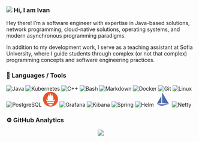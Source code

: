 ### <img src="https://media.giphy.com/media/hvRJCLFzcasrR4ia7z/giphy.gif" width="25px"> Hi, I am Ivan

Hey there! I’m a software engineer with expertise in Java-based solutions, network programming, cloud-native solutions, operating systems, and modern asynchronous programming paradigms.

In addition to my development work, I serve as a teaching assistant at Sofia University, where I guide students through complex (or not that complex) programming concepts and software engineering practices.

### 🔧 Languages / Tools

<p align="left">
  <img src="https://cdn.jsdelivr.net/gh/devicons/devicon/icons/java/java-original.svg" alt="Java" width="40" height="40"/>
  <img src="https://cdn.jsdelivr.net/gh/devicons/devicon/icons/kubernetes/kubernetes-plain.svg" alt="Kubernetes" width="40" height="40"/>
  <img src="https://cdn.jsdelivr.net/gh/devicons/devicon/icons/cplusplus/cplusplus-original.svg" alt="C++" width="40" height="40"/>
  <img src="https://cdn.jsdelivr.net/gh/devicons/devicon/icons/bash/bash-original.svg" alt="Bash" width="40" height="40"/>
  <img src="https://cdn.jsdelivr.net/gh/devicons/devicon/icons/markdown/markdown-original.svg" alt="Markdown" width="40" height="40"/>
  <img src="https://cdn.jsdelivr.net/gh/devicons/devicon/icons/docker/docker-original.svg" alt="Docker" width="40" height="40"/>
  <img src="https://cdn.jsdelivr.net/gh/devicons/devicon/icons/git/git-original.svg" alt="Git" width="40" height="40"/>
  <img src="https://cdn.jsdelivr.net/gh/devicons/devicon/icons/linux/linux-original.svg" alt="Linux" width="40" height="40"/>
  <img src="https://cdn.jsdelivr.net/gh/devicons/devicon/icons/postgresql/postgresql-original.svg" alt="PostgreSQL" width="40" height="40"/>
  <img src="https://raw.githubusercontent.com/devicons/devicon/master/icons/prometheus/prometheus-original.svg" alt="Prometheus" width="40" height="40"/>
  <img src="https://cdn.jsdelivr.net/gh/devicons/devicon/icons/grafana/grafana-original.svg" alt="Grafana" width="40" height="40"/>
  <img src="https://raw.githubusercontent.com/gilbarbara/logos/main/logos/kibana.svg" alt="Kibana" width="40" height="40"/>
  <img src="https://cdn.jsdelivr.net/gh/devicons/devicon/icons/spring/spring-original.svg" alt="Spring" width="40" height="40"/>
  <img src="https://upload.wikimedia.org/wikipedia/en/thumb/5/5e/Helm_%28package_manager%29_logo.svg/250px-Helm_%28package_manager%29_logo.svg.png" alt="Helm" width="40" height="40"/>
  <img src="https://raw.githubusercontent.com/cncf/artwork/refs/heads/main/projects/istio/icon/color/istio-icon-color.svg" alt="Istio" width="40" height="40"/>
  <img src="https://avatars.githubusercontent.com/u/473791?s=48&v=4" alt="Netty" width="40" height="40"/>
</p>

### ⚙️ GitHub Analytics

<p align="center">
<a href="https://github.com/penev-ff">
  <img height="180em" src="https://github-readme-stats-eight-theta.vercel.app/api?username=penev-ff&show_icons=true&theme=merko&include_all_commits=true&count_private=true"/>
</a>
</p>
